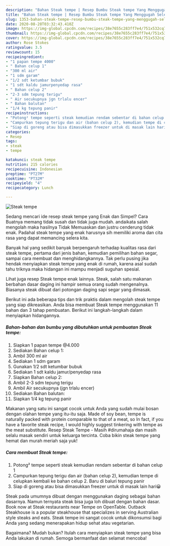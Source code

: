 ```yaml
---
description: "Bahan Steak tempe | Resep Bumbu Steak tempe Yang Menggugah Selera"
title: "Bahan Steak tempe | Resep Bumbu Steak tempe Yang Menggugah Selera"
slug: 1353-bahan-steak-tempe-resep-bumbu-steak-tempe-yang-menggugah-selera
date: 2020-08-28T03:32:43.410Z
image: https://img-global.cpcdn.com/recipes/38e7655c283ff7e4/751x532cq70/steak-tempe-foto-resep-utama.jpg
thumbnail: https://img-global.cpcdn.com/recipes/38e7655c283ff7e4/751x532cq70/steak-tempe-foto-resep-utama.jpg
cover: https://img-global.cpcdn.com/recipes/38e7655c283ff7e4/751x532cq70/steak-tempe-foto-resep-utama.jpg
author: Rose Stokes
ratingvalue: 3.5
reviewcount: 15
recipeingredient:
- "1 papan tempe 4000"
- " Bahan celup 1"
- "300 ml air"
- "1 sdm garam"
- "1/2 sdt ketumbar bubuk"
- "1 sdt kaldu jamurpenyedap rasa"
- " Bahan celup 2"
- "2-3 sdm tepung terigu"
- " Air secukupnya jgn trlalu encer"
- " Bahan balutan"
- "1/4 kg tepung panir"
recipeinstructions:
- "Potong² tempe seperti steak kemudian rendam sebentar di bahan celup 1"
- "Campurkan tepung terigu dan air (bahan celup 2), kemudian tempe di celupkan kembali ke bahan celup 2. Baru di baluri tepung panir"
- "Siap di goreng atau bisa dimasukkan freezer untuk di masak lain hari😀"
categories:
- Resep
tags:
- steak
- tempe

katakunci: steak tempe 
nutrition: 215 calories
recipecuisine: Indonesian
preptime: "PT27M"
cooktime: "PT32M"
recipeyield: "4"
recipecategory: Lunch

---
```



![Steak tempe](https://img-global.cpcdn.com/recipes/38e7655c283ff7e4/751x532cq70/steak-tempe-foto-resep-utama.jpg)

Sedang mencari ide resep steak tempe yang Enak dan Simpel? Cara Buatnya memang tidak susah dan tidak juga mudah. andaikata salah mengolah maka hasilnya Tidak Memuaskan dan justru cenderung tidak enak. Padahal steak tempe yang enak harusnya sih memiliki aroma dan cita rasa yang dapat memancing selera kita.

Banyak hal yang sedikit banyak berpengaruh terhadap kualitas rasa dari steak tempe, pertama dari jenis bahan, kemudian pemilihan bahan segar, sampai cara membuat dan menghidangkannya. Tak perlu pusing jika hendak menyiapkan steak tempe yang enak di rumah, karena asal sudah tahu triknya maka hidangan ini mampu menjadi suguhan spesial.

Lihat juga resep Steak tempe enak lainnya. Steak, salah satu makanan berbahan dasar daging ini hampir semua orang sudah mengenalnya. Biasanya steak dibuat dari potongan daging sapi segar yang dimasak.


Berikut ini ada beberapa tips dan trik praktis dalam mengolah steak tempe yang siap dikreasikan. Anda bisa membuat Steak tempe menggunakan 11 bahan dan 3 tahap pembuatan. Berikut ini langkah-langkah dalam menyiapkan hidangannya.

<!--inarticleads1-->

##### Bahan-bahan dan bumbu yang dibutuhkan untuk pembuatan Steak tempe:

1. Siapkan 1 papan tempe @4.000
1. Sediakan  Bahan celup 1:
1. Ambil 300 ml air
1. Sediakan 1 sdm garam
1. Gunakan 1/2 sdt ketumbar bubuk
1. Sediakan 1 sdt kaldu jamur/penyedap rasa
1. Siapkan  Bahan celup 2:
1. Ambil 2-3 sdm tepung terigu
1. Ambil  Air secukupnya (jgn trlalu encer)
1. Sediakan  Bahan balutan:
1. Siapkan 1/4 kg tepung panir


Makanan yang satu ini sangat cocok untuk Anda yang sudah mulai bosan dengan olahan tempe yang itu-itu saja. Made of soy bean, tempe is naturally packed with protein comparable to that of a meat, so In fact, if you have a favorite steak recipe, I would highly suggest tinkering with tempe as the meat substitute. Resep Steak Tempe - Masih #dirumahaja dan masih selalu masak sendiri untuk keluarga tercinta. Coba bikin steak tempe yang hemat dan murah meriah saja yuk! 

<!--inarticleads2-->

##### Cara membuat Steak tempe:

1. Potong² tempe seperti steak kemudian rendam sebentar di bahan celup 1
1. Campurkan tepung terigu dan air (bahan celup 2), kemudian tempe di celupkan kembali ke bahan celup 2. Baru di baluri tepung panir
1. Siap di goreng atau bisa dimasukkan freezer untuk di masak lain hari😀


Steak pada umumnya dibuat dengan menggunakan daging sebagai bahan dasarnya. Namun ternyata steak bisa juga loh dibuat dengan bahan dasar. Book now at Steak restaurants near Tempe on OpenTable. Outback Steakhouse is a popular steakhouse that specializes in serving Australian style steaks and eats. Steak tempe ini sangat cocok untuk dikonsumsi bagi Anda yang sedang menerapakan hidup sehat atau vegetarian. 

Bagaimana? Mudah bukan? Itulah cara menyiapkan steak tempe yang bisa Anda lakukan di rumah. Semoga bermanfaat dan selamat mencoba!
